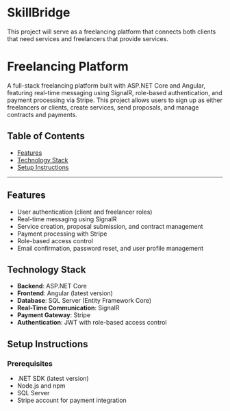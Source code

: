 # SkillBridge
This project will serve as a freelancing platform that connects both clients that need services and freelancers that provide services. 


# Freelancing Platform

A full-stack freelancing platform built with ASP.NET Core and Angular, featuring real-time messaging using SignalR, role-based authentication, and payment processing via Stripe. This project allows users to sign up as either freelancers or clients, create services, send proposals, and manage contracts and payments.

## Table of Contents

- [Features](#features)
- [Technology Stack](#technology-stack)
- [Setup Instructions](#setup-instructions)
 

---

## Features

- User authentication (client and freelancer roles)
- Real-time messaging using SignalR
- Service creation, proposal submission, and contract management
- Payment processing with Stripe
- Role-based access control
- Email confirmation, password reset, and user profile management

## Technology Stack

- **Backend**: ASP.NET Core 
- **Frontend**: Angular (latest version)
- **Database**: SQL Server (Entity Framework Core)
- **Real-Time Communication**: SignalR
- **Payment Gateway**: Stripe
- **Authentication**: JWT with role-based access control

## Setup Instructions

### Prerequisites

- .NET SDK (latest version)
- Node.js and npm
- SQL Server
- Stripe account for payment integration

